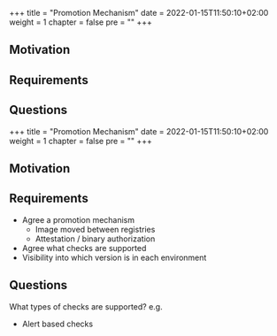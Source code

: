 +++
title = "Promotion Mechanism"
date = 2022-01-15T11:50:10+02:00
weight = 1
chapter = false
pre = "<b></b>"
+++

## Motivation

## Requirements

## Questions 

+++
title = "Promotion Mechanism"
date = 2022-01-15T11:50:10+02:00
weight = 1
chapter = false
pre = "<b></b>"
+++

## Motivation

## Requirements

* Agree a promotion mechanism
  * Image moved between registries
  * Attestation / binary authorization 
* Agree what checks are supported
* Visibility into which version is in each environment

## Questions

What types of checks are supported? e.g.
* Alert based checks
